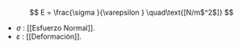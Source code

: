 

$$
	E = \frac{\sigma }{\varepsilon } \quad\text{[N/m$^2$]}
$$
- $\sigma$ : [[Esfuerzo Normal]].
- $\varepsilon$ : [[Deformación]].